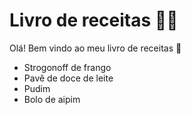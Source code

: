 # Livro de receitas :man_cook:

Olá! Bem vindo ao meu livro de receitas :wave:

- Strogonoff de frango
- Pavê de doce de leite
- Pudim
- Bolo de aipim
